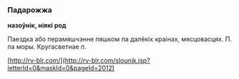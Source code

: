 ### Падарожжа
**назоўнік, ніякі род**

Паездка або перамяшчэнне пяшком па далёкіх краінах, мясцовасцях. П. па моры. Кругасветнае п.

<a rel="author">[http://rv-blr.com/](http://rv-blr.com/slounik.jsp?letterId=0&maskId=0&pageId=2012)</a>
